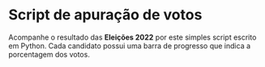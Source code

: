 # Script de apuração de votos

Acompanhe o resultado das **Eleições 2022** por este simples script escrito em Python. Cada candidato possui uma barra de progresso que indica a porcentagem dos votos.